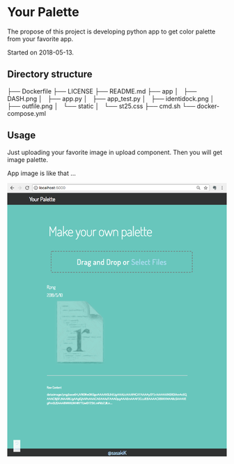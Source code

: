 
# Your Palette

The propose of this project is developing python app to get color palette from your favorite app.

Started on 2018-05-13.

## Directory structure

├── Dockerfile
├── LICENSE
├── README.md
├── app
│   ├── DASH.png
│   ├── app.py
│   ├── app_test.py
│   ├── identidock.png
│   ├── outfile.png
│   └── static
│       └── st25.css
├── cmd.sh
└── docker-compose.yml


## Usage

Just uploading your favorite image in upload component.
Then you will get image palette.

App image is like that ...

![app image](https://github.com/sasakiK/Images/blob/master/YourPalette.png?raw=true)
